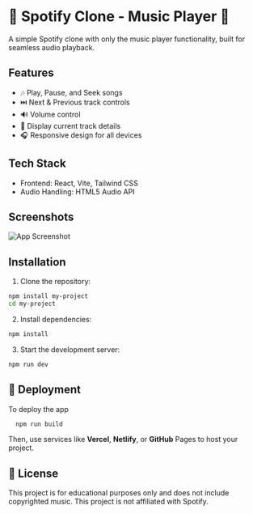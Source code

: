  
# 🎵 Spotify Clone - Music Player 🎵

A simple Spotify clone with only the music player functionality, built for seamless audio playback.

 
## Features  

- 🎶 Play, Pause, and Seek songs
- ⏭️ Next & Previous track controls
- 🔊 Volume control   
- 📜 Display current track details  
- 🎧 Responsive design for all devices  
  

## Tech Stack

- Frontend: React, Vite, Tailwind CSS
- Audio Handling: HTML5 Audio API


## Screenshots

![App Screenshot](https://via.placeholder.com/468x300?text=App+Screenshot+Here)


## Installation

1. Clone the repository:

```bash
npm install my-project
cd my-project
```
2. Install dependencies:

```bash
npm install
```
3. Start the development server:

```bash
npm run dev
```

## 🚀 Deployment

To deploy the app

```bash
  npm run build
```

Then, use services like **Vercel**, **Netlify**, or **GitHub** Pages to host your project.


## 📜 License

This project is for educational purposes only and does not include copyrighted music.
This project is not affiliated with Spotify.

